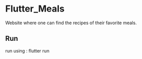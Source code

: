 # Flutter_Meals

Website where one can find the recipes of their favorite meals. 

## Run 
run using : flutter run 
